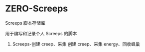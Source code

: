 # ZERO-Screeps

Screeps 脚本存储库

用于编写和记录个人 Screeps 的脚本

1. Screeps-创建 creep、采集
   创建 creep、采集 energy、回收蜂巢
